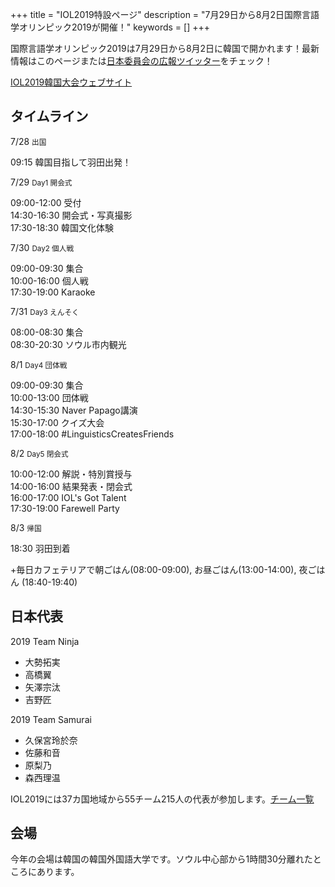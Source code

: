 +++
title = "IOL2019特設ページ"
description = "7月29日から8月2日国際言語学オリンピック2019が開催！"
keywords = []
+++

国際言語学オリンピック2019は7月29日から8月2日に韓国で開かれます！最新情報はこのページまたは[日本委員会の広報ツイッター](https://twitter.com/iolingjapan)をチェック！

[IOL2019韓国大会ウェブサイト](https://iol2019.com/)

## タイムライン

<div class="container">
  <div>
    <div class="tlhead done"></div>
    <p class="tldate">7/28 <small>出国</small></p>
    <p class="tlbody">09:15 韓国目指して羽田出発！</p>
  </div>
  <div class="tlbig">
    <div class="tlhead done"></div>
    <p class="tldate">7/29 <small>Day1 開会式</small></p>
    <p class="tlbody">09:00-12:00 受付<br>14:30-16:30 開会式・写真撮影<br>17:30-18:30 韓国文化体験</p>
  </div>
  <div>
    <div class="tlhead done"></div>
    <p class="tldate">7/30 <small>Day2 個人戦</small></p>
    <p class="tlbody">09:00-09:30 集合<br>10:00-16:00 個人戦<br>17:30-19:00 Karaoke</p>
  </div>
  <div>
    <div class="tlhead done"></div>
    <p class="tldate">7/31 <small>Day3 えんそく</small></p>
    <p class="tlbody">08:00-08:30	集合<br>08:30-20:30 ソウル市内観光</p>
  </div>
  <div class="tlbigger">
    <div class="tlhead prog"></div>
    <p class="tldate">8/1 <small class="tl1let">Day4 団体戦</small></p>
    <p class="tlbody">09:00-09:30	集合<br>10:00-13:00 団体戦<br>14:30-15:30 Naver Papago講演<br>15:30-17:00 クイズ大会<br>17:00-18:00 #LinguisticsCreatesFriends</p>
  </div>
  <div class="tlbig">
    <div class="tlhead"></div>
    <p class="tldate">8/2 <small class="tl1let">Day5 閉会式</small></p>
    <p class="tlbody">10:00-12:00 解説・特別賞授与<br>14:00-16:00 結果発表・閉会式<br>16:00-17:00 IOL's Got Talent<br>17:30-19:00 Farewell Party</p>
  </div>
  <div>
    <div class="tlhead"></div>
    <p class="tldate">8/3 <small class="tl1let">帰国</small></p>
    <p class="tlbody">18:30 羽田到着</p>
  </div>
</div>

<div class="panel panel-default">
  <div class="panel-body">+毎日カフェテリアで朝ごはん(08:00-09:00), お昼ごはん(13:00-14:00), 夜ごはん (18:40-19:40)<br>
  </div>
</div>

## 日本代表

<div class="panel panel-default col-md-6">
  <div class="panel-heading">2019 Team Ninja</div>
  <ul class="list-group">
    <li class="list-group-item">大勢拓実</li>
    <li class="list-group-item">高橋翼</li>
    <li class="list-group-item">矢澤宗汰</li>
    <li class="list-group-item">吉野匠</li>
  </ul>
</div>

<div class="panel panel-default col-md-6">
  <div class="panel-heading">2019 Team Samurai</div>
  <ul class="list-group">
    <li class="list-group-item">久保宮玲於奈</li>
    <li class="list-group-item">佐藤和音</li>
    <li class="list-group-item">原梨乃</li>
    <li class="list-group-item">森西理温</li>
  </ul>
</div>

IOL2019には37カ国地域から55チーム215人の代表が参加します。[チーム一覧](https://iol2019.com/team)

## 会場

今年の会場は韓国の韓国外国語大学です。ソウル中心部から1時間30分離れたところにあります。